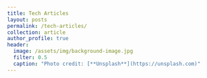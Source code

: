 ```yaml
---
title: Tech Articles
layout: posts
permalink: /tech-articles/
collection: article
author_profile: true
header:
  image: /assets/img/background-image.jpg
  filter: 0.5
  caption: "Photo credit: [**Unsplash**](https://unsplash.com)"
---
```

